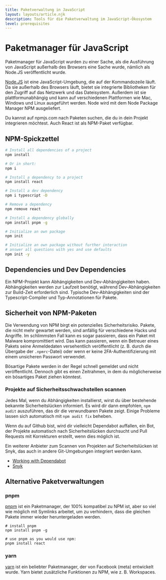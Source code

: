 ```yaml
---
title: Paketverwaltung in JavaScript
layout: layouts/article.njk
description: Tools für die Paketverwaltung im JavaScript-Ökosystem
level: prerequisites
---
```


# Paketmanager für JavaScript

Paketmanager für JavaScript wurden zu einer Sache, als die Ausführung von JavaScript außerhalb des Browsers eine Sache wurde, nämlich als Node.JS veröffentlicht wurde.

[Node.JS](https://nodejs.org) ist eine JavaScript-Umgebung, die auf der Kommandozeile läuft. Da sie außerhalb des Browsers läuft, bietet sie integrierte Bibliotheken für den Zugriff auf das Netzwerk und das Dateisystem. Außerdem ist sie plattformunabhängig und kann auf verschiedenen Plattformen wie Mac, Windows und Linux ausgeführt werden. Node wird mit dem Node Package Manager NPM ausgeliefert.

Du kannst auf npmjs.com nach Paketen suchen, die du in dein Projekt integrieren möchtest. Auch React ist als NPM-Paket verfügbar.

## NPM-Spickzettel

```sh
# Install all dependencies of a project
npm install

# Or in short:
npm i

# Install a dependency to a project
npm install react

# Install a dev dependency
npm i typescript -D

# Remove a dependency
npm remove react

# Install a dependency globally
npm install pnpm -g

# Initialize an own package
npm init

# Initialize an own package without further interaction
# answer all questions with yes and use defaults
npm init -y
```

## Dependencies und Dev Dependencies

Ein NPM-Projekt kann Abhängigkeiten und Dev-Abhängigkeiten haben. Abhängigkeiten werden zur Laufzeit benötigt, während Dev-Abhängigkeiten zur Build-Zeit erforderlich sind. Typische Dev-Abhängigkeiten sind der Typescript-Compiler und Typ-Annotationen für Pakete.

## Sicherheit von NPM-Paketen

Die Verwendung von NPM birgt ein potenzielles Sicherheitsrisiko. Pakete, die nicht mehr gewartet werden, sind anfällig für verschiedene Hacks und Angriffe. Im schlimmsten Fall kann es sogar passieren, dass ein Paket mit Malware kompromittiert wird. Das kann passieren, wenn ein Betreuer eines Pakets seine Anmeldedaten versehentlich veröffentlicht (z. B. durch die Übergabe der `.npmrc`-Datei) oder wenn er keine 2FA-Authentifizierung mit einem unsicheren Passwort verwendet.

Bösartige Pakete werden in der Regel schnell gemeldet und nicht veröffentlicht. Dennoch gibt es einen Zeitrahmen, in dem du möglicherweise ein bösartiges Paket ziehen könntest.

### Projekte auf Sicherheitsschwachstellen scannen

Jedes Mal, wenn du Abhängigkeiten installierst, wirst du über bestehende bekannte Sicherheitslücken informiert. Es wird dir dann empfohlen, `npm audit` auszuführen, das dir die verwundbaren Pakete zeigt. Einige Probleme lassen sich automatisch mit `npm audit fix` beheben.

Wenn du auf Github bist, wird dir vielleicht Dependabot auffallen, ein Bot, der Projekte automatisch nach Sicherheitslücken durchsucht und Pull Requests mit Korrekturen erstellt, wenn dies möglich ist.

Ein weiterer Anbieter zum Scannen von Projekten auf Sicherheitslücken ist Snyk, das auch in andere Git-Umgebungen integriert werden kann.

- [Working with Dependabot](https://docs.github.com/en/code-security/dependabot/working-with-dependabot/)
- [Snyk](https://snyk.io)

## Alternative Paketverwaltungen

### pnpm

[pnpm](https://pnpm.io) ist ein Paketmanager, der 100% kompatibel zu NPM ist, aber so viel wie möglich mit Symlinks arbeitet, um zu verhindern, dass die gleichen Pakete immer wieder heruntergeladen werden.

```
# install pnpm 
npm install pnpm -g

# use pnpm as you would use npm:
pnpm install react
```

### yarn

[yarn](https://yarnpkg.com) ist ein beliebter Paketmanager, der von Facebook (meta) entwickelt wurde. Yarn bietet zusätzliche Funktionen zu NPM, wie z. B. Workspaces.
